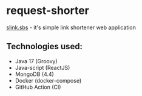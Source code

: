 # request-shorter

[slink.sbs](https://slink.sbs/) - it's simple link shortener web application

## Technologies used:
* Java 17 (Groovy)
* Java-script (ReactJS)
* MongoDB (4.4)
* Docker (docker-compose)
* GitHub Action (CI)

